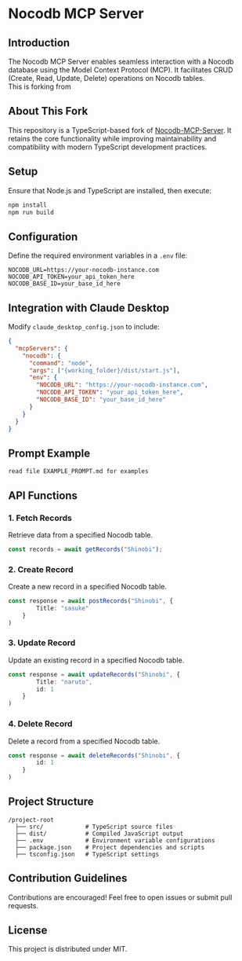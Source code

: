 # Nocodb MCP Server

## Introduction
The Nocodb MCP Server enables seamless interaction with a Nocodb database using the Model Context Protocol (MCP). It facilitates CRUD (Create, Read, Update, Delete) operations on Nocodb tables.  
This is forking from 

## About This Fork
This repository is a TypeScript-based fork of [Nocodb-MCP-Server](https://github.com/granthooks/Nocodb-MCP-Server). It retains the core functionality while improving maintainability and compatibility with modern TypeScript development practices.

## Setup
Ensure that Node.js and TypeScript are installed, then execute:
```sh
npm install
npm run build
```

## Configuration
Define the required environment variables in a `.env` file:
```env
NOCODB_URL=https://your-nocodb-instance.com
NOCODB_API_TOKEN=your_api_token_here
NOCODB_BASE_ID=your_base_id_here
```

## Integration with Claude Desktop
Modify `claude_desktop_config.json` to include:
```json
{
  "mcpServers": {
    "nocodb": {
      "command": "node",
      "args": ["{working_folder}/dist/start.js"],
      "env": {
        "NOCODB_URL": "https://your-nocodb-instance.com",
        "NOCODB_API_TOKEN": "your_api_token_here",
        "NOCODB_BASE_ID": "your_base_id_here"
      }
    }
  }
}
```

## Prompt Example
```
read file EXAMPLE_PROMPT.md for examples
```

## API Functions
### 1. Fetch Records
Retrieve data from a specified Nocodb table.
```typescript
const records = await getRecords("Shinobi");
```

### 2. Create Record
Create a new record in a specified Nocodb table.
```typescript
const response = await postRecords("Shinobi", {
        Title: "sasuke"
    }
)
``` 

### 3. Update Record
Update an existing record in a specified Nocodb table.
```typescript
const response = await updateRecords("Shinobi", {
        Title: "naruto",
        id: 1
    }
)
```

### 4. Delete Record
Delete a record from a specified Nocodb table.
```typescript
const response = await deleteRecords("Shinobi", {
        id: 1
    }
)
```


## Project Structure
```
/project-root
  ├── src/            # TypeScript source files
  ├── dist/           # Compiled JavaScript output
  ├── .env            # Environment variable configurations
  ├── package.json    # Project dependencies and scripts
  ├── tsconfig.json   # TypeScript settings
```

## Contribution Guidelines
Contributions are encouraged! Feel free to open issues or submit pull requests.

## License
This project is distributed under MIT.
